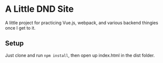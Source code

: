 # A Little DND Site

A little project for practicing Vue.js, webpack, and various backend thingies once I get to it.

## Setup

Just clone and run ```npm install```, then open up index.html in the dist folder.
